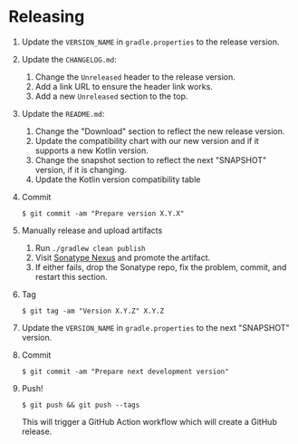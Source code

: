 # Releasing

1. Update the `VERSION_NAME` in `gradle.properties` to the release version.

2. Update the `CHANGELOG.md`:
   1. Change the `Unreleased` header to the release version.
   2. Add a link URL to ensure the header link works.
   3. Add a new `Unreleased` section to the top.

3. Update the `README.md`:
   1. Change the "Download" section to reflect the new release version.
   2. Update the compatibility chart with our new version and if it supports a new Kotlin version.
   3. Change the snapshot section to reflect the next "SNAPSHOT" version, if it is changing.
   4. Update the Kotlin version compatibility table

4. Commit

   ```
   $ git commit -am "Prepare version X.Y.X"
   ```

5. Manually release and upload artifacts
   1. Run `./gradlew clean publish`
   2. Visit [Sonatype Nexus](https://oss.sonatype.org/) and promote the artifact.
   3. If either fails, drop the Sonatype repo, fix the problem, commit, and restart this section.

6. Tag

   ```
   $ git tag -am "Version X.Y.Z" X.Y.Z
   ```

7. Update the `VERSION_NAME` in `gradle.properties` to the next "SNAPSHOT" version.

8. Commit

   ```
   $ git commit -am "Prepare next development version"
   ```

9. Push!

   ```
   $ git push && git push --tags
   ```

   This will trigger a GitHub Action workflow which will create a GitHub release.
